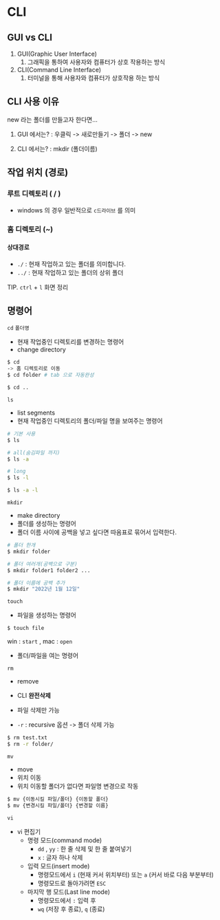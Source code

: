 # CLI

## GUI vs CLI

1. GUI(Graphic User Interface)
   1. 그래픽을 통하여 사용자와 컴퓨터가 상호 작용하는 방식
2. CLI(Command Line Interface)
   1. 터미널을 통해 사용자와 컴퓨터가 상호작용 하는 방식



## CLI 사용 이유

new 라는 폴더를 만들고자 한다면...

1. GUI 에서는? : 우클릭 -> 새로만들기 -> 폴더 -> new

2. CLI 에서는? : mkdir (폴더이름)

   

## 작업 위치 (경로)

### 루트 디렉토리 ( / )

- windows 의 경우 일반적으로 `c드라이브` 를 의미

### 홈 디렉토리 (~)

#### 상대경로

- `./` : 현재 작업하고 있는 폴더를 의미합니다.
- `../` : 현재 작업하고 있는 폴더의 상위 폴더



TIP. `ctrl` + `l` 화면 정리



## 명령어

`cd` `폴더명`

- 현재 작업중인 디렉토리를 변경하는 명령어
- change directory

```bash
$ cd
-> 홈 디렉토리로 이동
$ cd folder # tab 으로 자동완성

$ cd ..

```



`ls`

- list segments
- 현재 작업중인 디렉토리의 폴더/파일 명을 보여주는 명령어

```bash
# 기본 사용
$ ls

# all(숨김파일 까지)
$ ls -a

# long
$ ls -l

$ ls -a -l
```



`mkdir`

- make directory
- 폴더를 생성하는 명령어
- 폴더 이름 사이에 공백을 넣고 싶다면 따옴표로 묶어서 입력한다.

```bash
# 폴더 한개
$ mkdir folder

# 폴더 여러개(공백으로 구분)
$ mkdir folder1 folder2 ...

# 폴더 이름에 공백 추가
$ mkdir "2022년 1월 12일"
```



`touch`

- 파일을 생성하는 명령어

```bash
$ touch file
```



win : `start` , mac : `open`

- 폴더/파일을 여는 명령어



`rm`

- remove
- CLI **완전삭제**

- 파일 삭제만 가능
- `-r` : recursive 옵션 -> 폴더 삭제 가능

```bash
$ rm test.txt
$ rm -r folder/
```



`mv`

- move
- 위치 이동
- 위치 이동할 폴더가 없다면 파일명 변경으로 작동

```bash
$ mv {이동시킬 파일/폴더} {이동할 폴더}
$ mv {변경시킬 파일/폴더} {변경할 이름}
```





`vi`

- vi 편집기
  - 명령 모드(command mode)
    - `dd` , `yy` : 한 줄 삭제 및 한 줄 붙여넣기
    - `x` : 글자 하나 삭제
  - 입력 모드(insert mode)
    - 명령모드에서 `i` (현재 커서 위치부터) 또는 `a` (커서 바로 다음 부분부터)
    - 명령모드로 돌아가려면 `ESC`
  - 마지막 행 모드(Last line mode)
    - 명령모드에서 `:` 입력 후 
    - `wq` (저장 후 종료), `q` (종료)